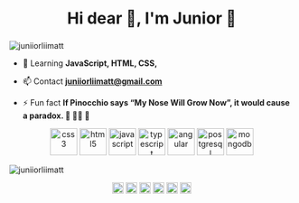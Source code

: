 <h1 align="center">Hi dear 👋, I'm Junior 🤪</h1>
<h3 align="center"></h3>
<p align="left"> <img src="https://komarev.com/ghpvc/?username=juniiorliimatt" alt="juniiorliimatt" /> </p>

- 💬 Learning **JavaScript, HTML, CSS,**

- 📫 Contact **juniiorliimatt@gmail.com**

- ⚡ Fun fact **If Pinocchio says “My Nose Will Grow Now”, it would cause a paradox. 🤥 👃🏽 🤯**
<!--

Here are some ideas to get you started:

- 🔭 I’m currently working on ...
- 🌱 I’m currently learning ...
- 👯 I’m looking to collaborate on ...
- 🤔 I’m looking for help with ...
- 💬 Ask me about ...
- 📫 How to reach me: ...
- 😄 Pronouns: ...
- ⚡ Fun fact: ...
-->
<p align="center">
<img src="https://cdn.jsdelivr.net/npm/simple-icons@3.0.1/icons/css3.svg" alt="css3" width="48" height="48"/>
<img src="https://cdn.jsdelivr.net/npm/simple-icons@3.0.1/icons/html5.svg" alt="html5" width="48" height="48"/>
<img src="https://cdn.jsdelivr.net/npm/simple-icons@3.0.1/icons/javascript.svg" alt="javascript" width="48" height="48"/>
<img src="https://cdn.jsdelivr.net/npm/simple-icons@3.0.1/icons/typescript.svg" alt="typescript" width="48" height="48"/>
<img src="https://cdn.jsdelivr.net/npm/simple-icons@3.0.1/icons/angular.svg" alt="angular" width="48" height="48"/>
<img src="https://cdn.jsdelivr.net/npm/simple-icons@3.0.1/icons/postgresql.svg" alt="postgresql" width="48" height="48"/>
<img src="https://cdn.jsdelivr.net/npm/simple-icons@3.0.1/icons/mongodb.svg" alt="mongodb" width="48" height="48"/>
</p>

<p aling="center">
<img src="https://github-readme-stats.vercel.app/api?username=juniiorliimatt&show_icons=true" alt="juniiorliimatt"/>
</p>

<p align="center">
<a href="https://codepen.io/juniiorliimatt" target="blank"><img align="center" src="https://cdn.jsdelivr.net/npm/simple-icons@3.0.1/icons/codepen.svg" alt="juniiorliimatt" height="20" width="20" /></a>
<a href="https://twitter.com/imsiiix" target="blank"><img align="center" src="https://cdn.jsdelivr.net/npm/simple-icons@3.0.1/icons/twitter.svg" alt="juniiorliimatt" height="20" width="20" /></a>
<a href="https://www.linkedin.com/in/juniiorliimatt/" target="blank"><img align="center" src="https://cdn.jsdelivr.net/npm/simple-icons@3.0.1/icons/linkedin.svg" alt="juniiorliimatt" height="20" width="20" /></a>
<a href="https://stackoverflow.com/users/10157383/juniin" target="blank"><img align="center" src="https://cdn.jsdelivr.net/npm/simple-icons@3.0.1/icons/stackoverflow.svg" alt="juniiorliimatt" height="20" width="20" /></a>
<a href="https://www.facebook.com/juniiorliimatt/" target="blank"><img align="center" src="https://cdn.jsdelivr.net/npm/simple-icons@3.0.1/icons/facebook.svg" alt="juniiorliimatt" height="20" width="20" /></a>
<a href="https://www.instagram.com/oojuniin/" target="blank"><img align="center" src="https://cdn.jsdelivr.net/npm/simple-icons@3.0.1/icons/instagram.svg" alt="juniiorliimatt" height="20" width="20" /></a>
</p>
